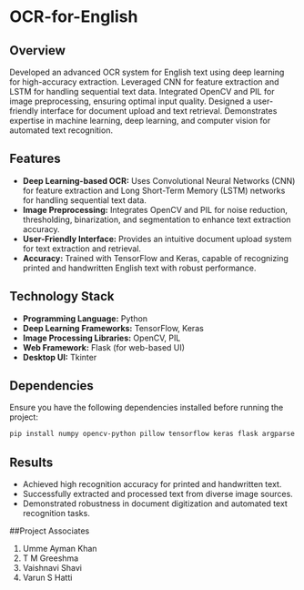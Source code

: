 # OCR-for-English

## Overview
Developed an advanced OCR system for English text using deep learning for high-accuracy extraction. Leveraged CNN for feature extraction and LSTM for handling sequential text data. Integrated OpenCV and PIL for image preprocessing, ensuring optimal input quality. Designed a user-friendly interface for document upload and text retrieval. Demonstrates expertise in machine learning, deep learning, and computer vision for automated text recognition.

## Features
- **Deep Learning-based OCR:** Uses Convolutional Neural Networks (CNN) for feature extraction and Long Short-Term Memory (LSTM) networks for handling sequential text data.
- **Image Preprocessing:** Integrates OpenCV and PIL for noise reduction, thresholding, binarization, and segmentation to enhance text extraction accuracy.
- **User-Friendly Interface:** Provides an intuitive document upload system for text extraction and retrieval.
- **Accuracy:** Trained with TensorFlow and Keras, capable of recognizing printed and handwritten English text with robust performance.

## Technology Stack
- **Programming Language:** Python
- **Deep Learning Frameworks:** TensorFlow, Keras
- **Image Processing Libraries:** OpenCV, PIL
- **Web Framework:** Flask (for web-based UI)
- **Desktop UI:** Tkinter

## Dependencies
Ensure you have the following dependencies installed before running the project:

```bash
pip install numpy opencv-python pillow tensorflow keras flask argparse pytesseract
```

## Results
- Achieved high recognition accuracy for printed and handwritten text.
- Successfully extracted and processed text from diverse image sources.
- Demonstrated robustness in document digitization and automated text recognition tasks.

##Project Associates
1. Umme Ayman Khan
2. T M Greeshma
3. Vaishnavi Shavi
4. Varun S Hatti

